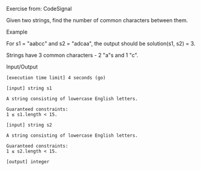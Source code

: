 Exercise from: CodeSignal

Given two strings, find the number of common characters between them.

Example

For s1 = "aabcc" and s2 = "adcaa", the output should be
solution(s1, s2) = 3.

Strings have 3 common characters - 2 "a"s and 1 "c".

Input/Output

    [execution time limit] 4 seconds (go)

    [input] string s1

    A string consisting of lowercase English letters.

    Guaranteed constraints:
    1 ≤ s1.length < 15.

    [input] string s2

    A string consisting of lowercase English letters.

    Guaranteed constraints:
    1 ≤ s2.length < 15.

    [output] integer

